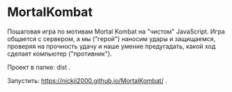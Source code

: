 # MortalKombat

Пошаговая игра по мотивам Mortal Kombat на "чистом" JavaScript.
Игра общается с сервером, а мы ("герой") наносим удары и защищаемся, проверяя на прочность удачу и наше умение предугадать, какой ход сделает компьютер ("противник").

Проект в папке: dist . 

Запустить: https://nickii2000.github.io/MortalKombat/ .
